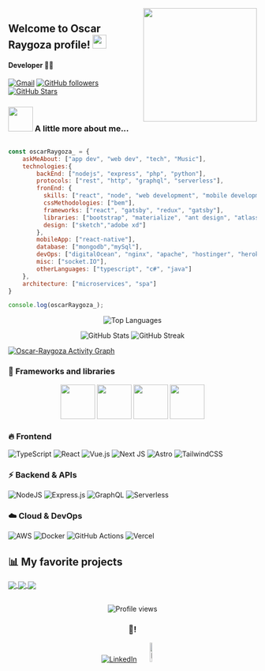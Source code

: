 <img align='right' src="https://media2.giphy.com/media/LmNwrBhejkK9EFP504/giphy.gif?cid=ecf05e47f432655751fbc4ec4bb7fa845bd52067fa3f3332&rid=giphy.gif" width="230">

<h2>
  Welcome to <b>Oscar Raygoza</b> profile!
  <img src="https://media.giphy.com/media/hvRJCLFzcasrR4ia7z/giphy.gif" width="28">
</h2>

<h4> Developer 👨‍💻</h4>

[![Gmail](https://img.shields.io/badge/Gmail-oscar.eduardo.raygoza%40gmail.com-red?style=for-the-badge&logo=gmail&logoColor=white)](mailto:oscar.eduardo.raygoza@gmail.com)
[![GitHub followers](https://img.shields.io/github/followers/Oscar-Raygoza?logo=GitHub&style=for-the-badge)](https://github.com/Oscar-Raygoza)
[![GitHub Stars](https://img.shields.io/github/stars/Oscar-Raygoza?logo=github&style=for-the-badge)](https://github.com/Oscar-Raygoza)

### <img src="https://media.giphy.com/media/VgCDAzcKvsR6OM0uWg/giphy.gif" width="50"> A little more about me...  

```javascript

const oscarRaygoza_ = {
    askMeAbout: ["app dev", "web dev", "tech", "Music"],
    technologies:{
        backEnd: ["nodejs", "express", "php", "python"],
        protocols: ["rest", "http", "graphql", "serverless"],
        fronEnd: {
          skills: ["react", "node", "web development", "mobile development", "frontend"],
          cssMethodologies: ["bem"],
          frameworks: ["react", "gatsby", "redux", "gatsby"],
          libraries: ["bootstrap", "materialize", "ant design", "atlassian kit ui"],
          design: ["sketch","adobe xd"]
        },
        mobileApp: ["react-native"],
        database: ["mongodb","mySql"],
        devOps: ["digitalOcean", "nginx", "apache", "hostinger", "heroku", "ngrok"],
        misc: ["socket.IO"],
        otherLanguages: ["typescript", "c#", "java"]
    },
    architecture: ["microservices", "spa"]
}

console.log(oscarRaygoza_);
```


<div align="center">
  <img src="https://github-readme-stats.vercel.app/api/top-langs/?username=Oscar-Raygoza&theme=radical&hide_border=true&include_all_commits=true&count_private=true&layout=compact" alt="Top Languages" />
  
  ![GitHub Stats](https://github-readme-stats.vercel.app/api?username=Oscar-Raygoza&theme=radical&hide_border=true&include_all_commits=true&count_private=true)
  ![GitHub Streak](https://github-readme-streak-stats.herokuapp.com/?user=Oscar-Raygoza&theme=radical&hide_border=true)
  
</div>

<a href="https://github.com/ashutosh00710/github-readme-activity-graph">
  <img alt="Oscar-Raygoza Activity Graph" src="https://github-readme-activity-graph.vercel.app/graph?username=Oscar-Raygoza&bg_color=141321&color=A9FEF7&line=626069&point=F8D847&area=true&hide_border=true" />
</a>

### 🧰 Frameworks and libraries
<p align="center">
  <img src="https://media3.giphy.com/media/ln7z2eWriiQAllfVcn/200w.webp" width="70">
  <img src="https://media3.giphy.com/media/eNAsjO55tPbgaor7ma/200w.webp" width="70">
  <img src="https://media3.giphy.com/media/VgGthkhUvGgOit7Y9i/200.webp" width="70">
  <img src="https://media3.giphy.com/media/kdFc8fubgS31b8DsVu/200.webp" width="70">
</p>

### 🔥 Frontend
![TypeScript](https://img.shields.io/badge/typescript-%23007ACC.svg?style=for-the-badge&logo=typescript&logoColor=white)
![React](https://img.shields.io/badge/react-%2320232a.svg?style=for-the-badge&logo=react&logoColor=%2361DAFB)
![Vue.js](https://img.shields.io/badge/vuejs-%2335495e.svg?style=for-the-badge&logo=vuedotjs&logoColor=%234FC08D)
![Next JS](https://img.shields.io/badge/Next-black?style=for-the-badge&logo=next.js&logoColor=white)
![Astro](https://img.shields.io/badge/astro-%232C2052.svg?style=for-the-badge&logo=astro&logoColor=white)
![TailwindCSS](https://img.shields.io/badge/tailwindcss-%2338B2AC.svg?style=for-the-badge&logo=tailwind-css&logoColor=white)

### ⚡ Backend & APIs
![NodeJS](https://img.shields.io/badge/node.js-6DA55F?style=for-the-badge&logo=node.js&logoColor=white)
![Express.js](https://img.shields.io/badge/express.js-%23404d59.svg?style=for-the-badge&logo=express&logoColor=%2361DAFB)
![GraphQL](https://img.shields.io/badge/-GraphQL-E10098?style=for-the-badge&logo=graphql&logoColor=white)
![Serverless](https://img.shields.io/badge/Serverless-%23FD5750.svg?style=for-the-badge&logo=serverless&logoColor=white)

### ☁️ Cloud & DevOps
![AWS](https://img.shields.io/badge/AWS-%23FF9900.svg?style=for-the-badge&logo=amazon-aws&logoColor=white)
![Docker](https://img.shields.io/badge/docker-%230db7ed.svg?style=for-the-badge&logo=docker&logoColor=white)
![GitHub Actions](https://img.shields.io/badge/github%20actions-%232671E5.svg?style=for-the-badge&logo=githubactions&logoColor=white)
![Vercel](https://img.shields.io/badge/vercel-%23000000.svg?style=for-the-badge&logo=vercel&logoColor=white)

## 📊 My favorite projects

<div align="left">
  <a href="https://github.com/Oscar-Raygoza/clean-architecture--vue-3">
    <img align="center" src="https://github-readme-stats.vercel.app/api/pin/?username=Oscar-Raygoza&repo=clean-architecture--vue-3&theme=radical&hide_border=true" />
  </a>
   <a href="https://github.com/Oscar-Raygoza/curso-vue-ts">
    <img align="center" src="https://github-readme-stats.vercel.app/api/pin/?username=Oscar-Raygoza&repo=curso-vue-ts&theme=radical&hide_border=true" />
  </a>
    <a href="https://github.com/Oscar-Raygoza/web-whatsapp-clone">
    <img align="center" src="https://github-readme-stats.vercel.app/api/pin/?username=Oscar-Raygoza&repo=web-whatsapp-clone&theme=radical&hide_border=true" />
  </a>
</div>


<!-- GitHub Activity Graph -->


</br>
<p align="center">
  <img src="https://komarev.com/ghpvc/?username=Oscar-Raygoza&label=Visitas+al+perfil&style=flat-square&color=blueviolet" alt="Profile views"/>
</p>

<div align="center">
  
  ### 💬!

  [![LinkedIn](https://img.shields.io/badge/linkedin-%230077B5.svg?style=for-the-badge&logo=linkedin&logoColor=white)](https://linkedin.com/in/oscar-raygoza)
    <a href="https://buymeacoffee.com/oscarraygoza">
    <img src="https://media-hosting.imagekit.io/f7637aea93cb4467/bmc-button.png?Expires=1838494865&Key-Pair-Id=K2ZIVPTIP2VGHC&Signature=2uTrrEPlULK4arPUFfc1O3FsDuQN2CNBpuLWSeHJT0He19CL71oHcEjy-TCz31hUEurYTmXL~V~Vnuom4prgvKOcHQ9jhqPisiUsqvYBu9ZRTYuHcVs~symajmkdnPJtks4Sjs5qBR~bh9xdhvOufXqd67GNVmQr-frG1Ip8p~8-egGP95PT3~oL9SSfQPdfaEwrmpkUF96MH8nZ~WVnNDGLhaTFK42ZR7PyB95bA-gw60yqrztA8RHIfREY~epWy~dEWIo3mxH-Vg3aa6LV-BUvirOZ5QM9Vxr96AbxcdNa8uninlPbfvCJg2D5f7K0f3wxALdzvMu0xmfTJo8fEw__" alt="Logo" width="10%" height="auto">
  </a>

  
</div>
